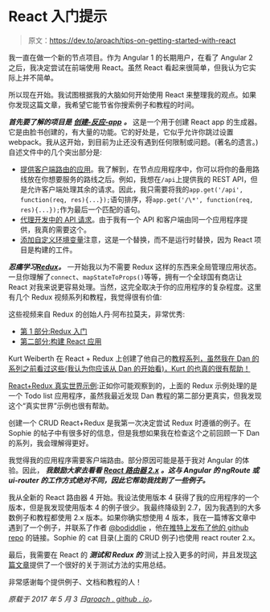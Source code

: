 # React 入门提示

> 原文：<https://dev.to/aroach/tips-on-getting-started-with-react>

我一直在做一个新的节点项目。作为 Angular 1 的长期用户，在看了 Angular 2 之后，我决定尝试在前端使用 React。虽然 React 看起来很简单，但我认为它实际上并不简单。

所以现在开始。我试图根据我的大脑如何开始使用 React 来整理我的观点。如果你发现这篇文章，我希望它能节省你搜索例子和教程的时间。

***首先要了解的项目是*** [***创建-反应-app***](https://github.com/facebookincubator/create-react-app) ***。*** 这是一个用于创建 React app 的生成器。它是由脸书创建的，有大量的功能。它的好处是，它似乎允许你跳过设置 webpack。我从这开始，到目前为止还没有遇到任何限制或问题。(著名的遗言。)自述文件中的几个突出部分是:

*   [提供客户端路由的应用](https://github.com/facebookincubator/create-react-app/blob/master/packages/react-scripts/template/README.md#serving-apps-with-client-side-routing)。我了解到，在节点应用程序中，你可以将你的备用路线放在你想要服务的路线之后。例如，我想在`/api`上提供我的 REST API，但是允许客户端处理其余的请求。因此，我只需要将我的`app.get('/api', function(req, res){...});`语句排序，将`app.get('/\*', function(req, res){...});`作为最后一个匹配的语句。
*   [代理开发中的 API 请求](https://github.com/facebookincubator/create-react-app/blob/master/packages/react-scripts/template/README.md#proxying-api-requests-in-development)。由于我有一个 API 和客户端由同一个应用程序提供，我真的需要这个。
*   [添加自定义环境变量](https://github.com/facebookincubator/create-react-app/blob/master/packages/react-scripts/template/README.md#adding-custom-environment-variables)注意，这是一个替换，而不是运行时替换，因为 React 项目是构建的工件。

***忍痛学习***[***Redux***](http://redux.js.org/)***。*** 一开始我以为不需要 Redux 这样的东西来全局管理应用状态。一旦你理解了`connect`、`mapStateToProps()`等等，拥有一个全球国有商店让 React 对我来说更容易处理。当然，这完全取决于你的应用程序的复杂程度。这里有几个 Redux 视频系列和教程，我觉得很有价值:

这些视频来自 Redux 的创始人丹·阿布拉莫夫，非常优秀:

*   [第 1 部分:Redux 入门](https://egghead.io/series/getting-started-with-redux)
*   [第二部分:构建 React 应用](https://egghead.io/courses/building-react-applications-with-idiomatic-redux)

Kurt Weiberth 在 React + Redux 上创建了他自己的[教程系列，虽然我在 Dan 的系列之前看过这些(我认为你应该从 Dan 的开始看)，Kurt 的也真的很有帮助！](https://www.youtube.com/playlist?list=PLQDnxXqV213JJFtDaG0aE9vqvp6Wm7nBg)

[React+Redux 真实世界示例](https://github.com/gothinkster/react-redux-realworld-example-app):正如你可能观察到的，上面的 Redux 示例处理的是一个 Todo list 应用程序，虽然我最近发现 Dan 教程的第二部分更真实，但我发现这个“真实世界”示例也很有帮助。

创建一个 CRUD React+Redux 是我第一次决定尝试 Redux 时遵循的例子。在 Sophie 的帖子中有很多好的信息，但是我想如果我在检查这个之前回顾一下 Dan 的系列，我会理解得更好。

我觉得我的应用程序需要客户端路由。部分原因可能是基于我对 Angular 的体验。因此， ***我鼓励大家去看看*** [***React 路由器 2.x***](https://github.com/ReactTraining/react-router/blob/v2.8.1/docs/guides/README.md) ***。这与 Angular 的 ngRoute 或 ui-router 的工作方式绝对不同，因此它帮助我找到了一些例子。***

我从全新的 React 路由器 4 开始。我设法使用版本 4 获得了我的应用程序的一个版本，但是我发现使用版本 4 的例子很少。我最终降级到 2.7，因为我遇到的大多数例子和教程都使用 2.x 版本。如果你确实想使用 4 版本，我在一篇博客文章中遇到了一个例子，并联系了作者 [@bodiddlie](https://twitter.com/bodiddlie) ，他[在推特上发布了他的 github repo](https://twitter.com/bodiddlie/status/852271980879396865) 的链接。Sophie 的 cat 目录(上面的 CRUD 例子)也使用 react router 2.x。

最后，我需要在 React 的 ***测试和 Redux 的*** 测试上投入更多的时间，并且发现[这篇文章](https://medium.com/javascript-inside/some-thoughts-on-testing-react-redux-applications-8571fbc1b78f)提供了一个很好的关于测试方法的实用总结。

非常感谢每个提供例子、文档和教程的人！

*原载于 2017 年 5 月 3 日*[*aroach . github . io*](http://aroach.github.io/2017/05/03/getting-started-with-react.html)*。*